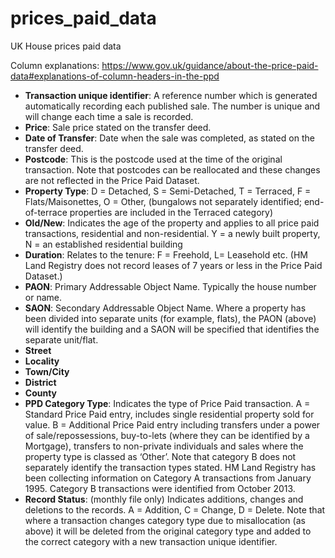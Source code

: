 # prices_paid_data

UK House prices paid data

Column explanations: https://www.gov.uk/guidance/about-the-price-paid-data#explanations-of-column-headers-in-the-ppd

- __Transaction unique identifier__:	A reference number which is generated automatically recording each published sale. The number is unique and will change each time a sale is recorded.
- __Price__:	Sale price stated on the transfer deed.
- __Date of Transfer__:	Date when the sale was completed, as stated on the transfer deed.
- __Postcode__:	This is the postcode used at the time of the original transaction. Note that postcodes can be reallocated and these changes are not reflected in the Price Paid Dataset.
- __Property Type__:	D = Detached, S = Semi-Detached, T = Terraced, F = Flats/Maisonettes, O = Other, (bungalows not separately identified; end-of-terrace properties are included in the Terraced category)
- __Old/New__:	Indicates the age of the property and applies to all price paid transactions, residential and non-residential. Y = a newly built property, N = an established residential building
- __Duration__:	Relates to the tenure: F = Freehold, L= Leasehold etc. (HM Land Registry does not record leases of 7 years or less in the Price Paid Dataset.)
- __PAON__:	Primary Addressable Object Name. Typically the house number or name.
- __SAON__:	Secondary Addressable Object Name. Where a property has been divided into separate units (for example, flats), the PAON (above) will identify the building and a SAON will be specified that identifies the separate unit/flat.
- __Street__
- __Locality__
- __Town/City__
- __District__
- __County__
- __PPD Category Type__:	Indicates the type of Price Paid transaction. A = Standard Price Paid entry, includes single residential property sold for value.
B = Additional Price Paid entry including transfers under a power of sale/repossessions, buy-to-lets (where they can be identified by a Mortgage), transfers to non-private individuals and sales where the property type is classed as ‘Other’. Note that category B does not separately identify the transaction types stated. HM Land Registry has been collecting information on Category A transactions from January 1995. Category B transactions were identified from October 2013.
- __Record Status__: (monthly file only) Indicates additions, changes and deletions to the records. A = Addition, C = Change, D = Delete. Note that where a transaction changes category type due to misallocation (as above) it will be deleted from the original category type and added to the correct category with a new transaction unique identifier.
